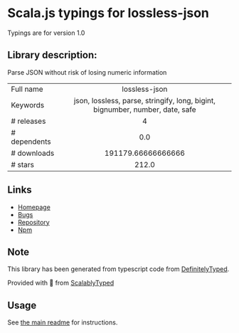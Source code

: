 
# Scala.js typings for lossless-json

Typings are for version 1.0

## Library description:
Parse JSON without risk of losing numeric information

|                    |                 |
| ------------------ | :-------------: |
| Full name          | lossless-json |
| Keywords           | json, lossless, parse, stringify, long, bigint, bignumber, number, date, safe |
| # releases         | 4 |
| # dependents       | 0.0 |
| # downloads        | 191179.66666666666 |
| # stars            | 212.0 |

## Links
- [Homepage](https://github.com/josdejong/lossless-json#readme)
- [Bugs](https://github.com/josdejong/lossless-json/issues)
- [Repository](https://github.com/josdejong/lossless-json)
- [Npm](https://www.npmjs.com/package/lossless-json)
    


## Note
This library has been generated from typescript code from [DefinitelyTyped](https://definitelytyped.org).

Provided with :purple_heart: from [ScalablyTyped](https://github.com/oyvindberg/ScalablyTyped)

## Usage
See [the main readme](../../readme.md) for instructions.



